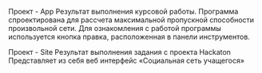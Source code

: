 Проект - App
  Результат выполнения курсовой работы. 
  Программа спроектирована для рассчета максимальной пропускной способности произвольной сети. 
  Для ознакомления с работой программы используется кнопка правка, расположенная в панели инструментов.



Проект - Site
  Результат выполнения задания с проекта Hackaton
  Представляет из себя веб интерфейс «Социальная сеть учащегося»
